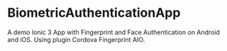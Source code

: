 # BiometricAuthenticationApp

A demo Ionic 3 App with Fingerprint and Face Authentication on Android and iOS. Using plugin Cordova Fingerprint AIO.
